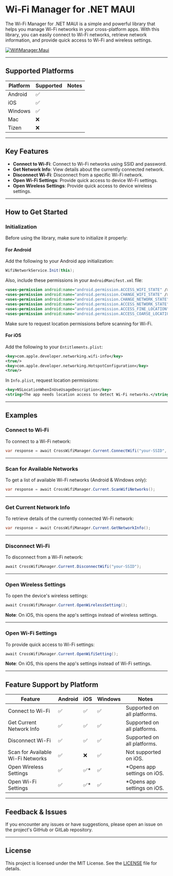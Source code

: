 # Wi-Fi Manager for .NET MAUI

The Wi-Fi Manager for .NET MAUI is a simple and powerful library that helps you manage Wi-Fi networks in your cross-platform apps. With this library, you can easily connect to Wi-Fi networks, retrieve network information, and provide quick access to Wi-Fi and wireless settings.

[![WifiManager.Maui](https://img.shields.io/nuget/v/WifiManager.Maui)](https://www.nuget.org/packages/WifiManager.Maui/)

---

## Supported Platforms

| Platform  | Supported | Notes                            |
|-----------|-----------|----------------------------------|
| Android   | ✅        |                                  |
| iOS       | ✅        |                                  |
| Windows   | ✅        |                                  |
| Mac       | ❌        |                                  |
| Tizen     | ❌        |                                  |

---

## Key Features

- **Connect to Wi-Fi**: Connect to Wi-Fi networks using SSID and password.
- **Get Network Info**: View details about the currently connected network.
- **Disconnect Wi-Fi**: Disconnect from a specific Wi-Fi network.
- **Open Wi-Fi Settings**: Provide quick access to device Wi-Fi settings.
- **Open Wireless Settings**: Provide quick access to device wireless settings.

---

## How to Get Started

### Initialization

Before using the library, make sure to initialize it properly:

#### For Android

Add the following to your Android app initialization:

```csharp
WifiNetworkService.Init(this);
```

Also, include these permissions in your `AndroidManifest.xml` file:

```xml
<uses-permission android:name="android.permission.ACCESS_WIFI_STATE" />
<uses-permission android:name="android.permission.CHANGE_WIFI_STATE" />
<uses-permission android:name="android.permission.CHANGE_NETWORK_STATE" />
<uses-permission android:name="android.permission.ACCESS_NETWORK_STATE" />
<uses-permission android:name="android.permission.ACCESS_FINE_LOCATION" />
<uses-permission android:name="android.permission.ACCESS_COARSE_LOCATION" />
```

Make sure to request location permissions before scanning for Wi-Fi.

#### For iOS

Add the following to your `Entitlements.plist`:

```xml
<key>com.apple.developer.networking.wifi-info</key>
<true/>
<key>com.apple.developer.networking.HotspotConfiguration</key>
<true/>
```

In `Info.plist`, request location permissions:

```xml
<key>NSLocationWhenInUseUsageDescription</key>
<string>The app needs location access to detect Wi-Fi networks.</string>
```

---

## Examples

### Connect to Wi-Fi

To connect to a Wi-Fi network:

```csharp
var response = await CrossWifiManager.Current.ConnectWifi("your-SSID", "your-password");
```

---

### Scan for Available Networks

To get a list of available Wi-Fi networks (Android & Windows only):

```csharp
var response = await CrossWifiManager.Current.ScanWifiNetworks();
```

---

### Get Current Network Info

To retrieve details of the currently connected Wi-Fi network:

```csharp
var response = await CrossWifiManager.Current.GetNetworkInfo();
```

---

### Disconnect Wi-Fi

To disconnect from a Wi-Fi network:

```csharp
await CrossWifiManager.Current.DisconnectWifi("your-SSID");
```

---

### Open Wireless Settings

To open the device's wireless settings:

```csharp
await CrossWifiManager.Current.OpenWirelessSetting();
```

**Note**: On iOS, this opens the app's settings instead of wireless settings.

---

### Open Wi-Fi Settings

To provide quick access to Wi-Fi settings:

```csharp
await CrossWifiManager.Current.OpenWifiSetting();
```

**Note**: On iOS, this opens the app's settings instead of Wi-Fi settings.

---

## Feature Support by Platform

| Feature                          | Android | iOS       | Windows | Notes                                   |
|----------------------------------|---------|-----------|---------|-----------------------------------------|
| Connect to Wi-Fi                 | ✅      | ✅        | ✅      | Supported on all platforms.            |
| Get Current Network Info         | ✅      | ✅        | ✅      | Supported on all platforms.            |
| Disconnect Wi-Fi                 | ✅      | ✅        | ✅      | Supported on all platforms.            |
| Scan for Available Wi-Fi Networks| ✅      | ❌        | ✅      | Not supported on iOS.                  |
| Open Wireless Settings           | ✅      | ✅*       | ✅      | *Opens app settings on iOS.            |
| Open Wi-Fi Settings              | ✅      | ✅*       | ✅      | *Opens app settings on iOS.            |

---

## Feedback & Issues

If you encounter any issues or have suggestions, please open an issue on the project's GitHub or GitLab repository.

---

## License

This project is licensed under the MIT License. See the [LICENSE](LICENSE) file for details.